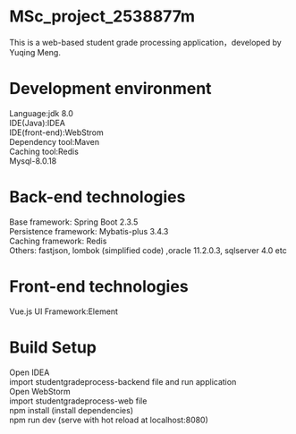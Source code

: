 # MSc_project_2538877m
This is a web-based student grade processing application，developed by Yuqing Meng.
# Development environment
Language:jdk 8.0  
IDE(Java):IDEA  
IDE(front-end):WebStrom  
Dependency tool:Maven  
Caching tool:Redis  
Mysql-8.0.18  
# Back-end technologies
Base framework: Spring Boot 2.3.5  
Persistence framework: Mybatis-plus 3.4.3  
Caching framework: Redis         
Others: fastjson, lombok (simplified code) ,oracle 11.2.0.3, sqlserver 4.0 etc  
# Front-end technologies
Vue.js
UI Framework:Element  
# Build Setup
Open IDEA   
import studentgradeprocess-backend file and run application  
Open WebStorm   
import studentgradeprocess-web file   
npm install (install dependencies)  
npm run dev (serve with hot reload at localhost:8080)  




